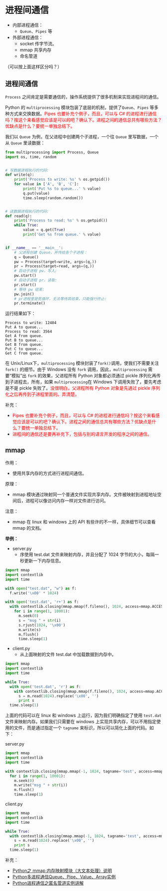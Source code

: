 # 进程间通信

- 内部进程通信：
  - `Queue`、`Pipes` 等
- 外部进程通信：
  - socket 传字节流。
  - mmap 共享内存
  - 命名管道

（可以按上面这样区分吗？）

## 进程间通信


`Process` 之间肯定是需要通信的，操作系统提供了很多机制来实现进程间的通信。

Python 的 `multiprocessing` 模块包装了底层的机制，提供了`Queue`、`Pipes` 等多种方式来交换数据。<span style="color:red;">Pipes 也要补充个例子，而且，可以与 C# 的进程进行通信吗？按这个来看感觉应该是可以的吧？确认下。</span><span style="color:red;">进程之间的通信总共有哪些方法？优缺点是什么？要统一单独总结下。</span>

我们以 `Queue` 为例，在父进程中创建两个子进程，一个往 `Queue` 里写数据，一个从 `Queue` 里读数据：

```python
from multiprocessing import Process, Queue
import os, time, random


# 写数据进程执行的代码:
def write(q):
    print('Process to write: %s' % os.getpid())
    for value in ['A', 'B', 'C']:
        print('Put %s to queue...' % value)
        q.put(value)
        time.sleep(random.random())


# 读数据进程执行的代码:
def read(q):
    print('Process to read: %s' % os.getpid())
    while True:
        value = q.get(True)
        print('Get %s from queue.' % value)


if __name__ == '__main__':
    # 父进程创建 Queue，并传给各个子进程：
    q = Queue()
    pw = Process(target=write, args=(q,))
    pr = Process(target=read, args=(q,))
    # 启动子进程 pw，写入:
    pw.start()
    # 启动子进程 pr，读取:
    pr.start()
    # 等待 pw 结束:
    pw.join()
    # pr进程里是死循环，无法等待其结束，只能强行终止:
    pr.terminate()
```

运行结果如下：

```
Process to write: 12404
Put A to queue...
Process to read: 3564
Get A from queue.
Put B to queue...
Get B from queue.
Put C to queue...
Get C from queue.
```

在 Unix/Linux下，`multiprocessing` 模块封装了`fork()`调用，使我们不需要关注 `fork()` 的细节。由于 Windows 没有 `fork` 调用，因此，`multiprocessing` 需要“模拟”出 `fork` 的效果，父进程所有 Python 对象都必须通过 pickle 序列化再传到子进程去，所有，如果 `multiprocessing`在 Windows 下调用失败了，要先考虑是不是 pickle 失败了。<span style="color:red;">没很明白，父进程所有 Python 对象是先通过 pickle 序列化之后再传到子进程里面的。弄清楚。</span>



补充：

- <span style="color:red;">Pipes 也要补充个例子，而且，可以与 C# 的进程进行通信吗？按这个来看感觉应该是可以的吧？确认下。</span><span style="color:red;">进程之间的通信总共有哪些方法？优缺点是什么？要统一单独总结下。</span>
- <span style="color:red;">进程间的通信还是要再补充下，包括与别的语言开发的程序之间的通信。</span>




## mmap

作用：

- 使用共享内存的方式进行进程间通信。

原理：

- mmap 模块通过映射同一个普通文件实现共享内存。文件被映射到进程地址空间后，进程可以像访问内存一样对文件进行访问。

注意：

- mmap 在 linux 和 windows 上的 API 有些许的不一样，具体细节可以查看 mmap 的文档。

**举例：**

- server.py
  - 序使用 test.dat 文件来映射内存，并且分配了 1024 字节的大小，每隔一秒更新一下内存信息。

```py
import mmap
import contextlib
import time

with open("test.dat", "w") as f:
  f.write('\x00' * 1024)

with open('test.dat', 'r+') as f:
  with contextlib.closing(mmap.mmap(f.fileno(), 1024, access=mmap.ACCESS_WRITE)) as m:
    for i in range(1, 10001):
      m.seek(0)
      s = "msg " + str(i)
      s.rjust(1024, '\x00')
      m.write(s)
      m.flush()
      time.sleep(1)
```

- client.py
  - 从上面映射的文件 test.dat 中加载数据到内存中。

```py
import mmap
import contextlib
import time

while True:
  with open('test.dat', 'r') as f:
    with contextlib.closing(mmap.mmap(f.fileno(), 1024, access=mmap.ACCESS_READ)) as m:
      s = m.read(1024).replace('\x00', '')
      print s
  time.sleep(1)
```

上面的代码可以在 linux 和 windows 上运行，因为我们明确指定了使用 `test.dat` 文件来映射内存。如果我们只需要在 windows 上实现共享内存，可以不用指定使用的文件，而是通过指定一个 `tagname` 来标识，所以可以简化上面的代码。如下：

server.py

```py
import mmap
import contextlib
import time

with contextlib.closing(mmap.mmap(-1, 1024, tagname='test', access=mmap.ACCESS_WRITE)) as m:
  for i in range(1, 10001):
    m.seek(0)
    m.write("msg " + str(i))
    m.flush()
    time.sleep(1)
```

client.py

```py
import mmap
import contextlib
import time

while True:
  with contextlib.closing(mmap.mmap(-1, 1024, tagname='test', access=mmap.ACCESS_READ)) as m:
    s = m.read(1024).replace('\x00', '')
    print s
  time.sleep(1)
```




补充：

- [Python之 mmap 内存映射模块（大文本处理）说明](https://www.cnblogs.com/zhoujinyi/p/6062907.html)
- [Python多进程通信Queue、Pipe、Value、Array实例](https://www.jb51.net/article/57666.htm)
- [Python进程通信之匿名管道实例讲解](https://www.jb51.net/article/63901.htm)

